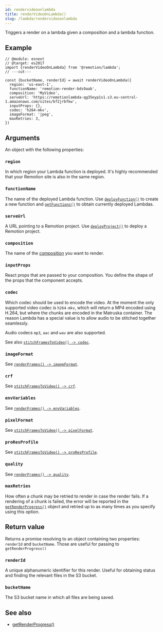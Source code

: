 ```yaml
---
id: rendervideoonlambda
title: renderVideoOnLambda()
slug: /lambda/rendervideoonlambda
---
```


Triggers a render on a lambda given a composition and a lambda function.

## Example

```tsx twoslash
// @module: esnext
// @target: es2017
import {renderVideoOnLambda} from '@remotion/lambda';
// ---cut---

const {bucketName, renderId} = await renderVideoOnLambda({
  region: 'us-east-1',
  functionName: 'remotion-render-bds9aab',
  composition: 'MyVideo',
  serveUrl: 'https://remotionlambda-qg35eyp1s1.s3.eu-central-1.amazonaws.com/sites/bf2jrbfkw',
  inputProps: {},
  codec: 'h264-mkv',
  imageFormat: 'jpeg',
  maxRetries: 3,
})
```

## Arguments

An object with the following properties:

### `region`

In which region your Lambda function is deployed. It's highly recommended that your Remotion site is also in the same region.

### `functionName`

The name of the deployed Lambda function.
Use [`deployFunction()`](/docs/lambda/deployfunction) to create a new function and [`getFunctions()`](/docs/lambda/getfunctions) to obtain currently deployed Lambdas.

### `serveUrl`

A URL pointing to a Remotion project. Use [`deployProject()`](/docs/lambda/deployproject) to deploy a Remotion project.

### `composition`

The name of the [composition](/docs/composition) you want to render.

### `inputProps`

React props that are passed to your composition. You define the shape of the props that the component accepts.

### `codec`

Which codec should be used to encode the video. At the moment the only supported video codec is `h264-mkv`, which will return a MP4 encoded using H.264, but where the chunks are encoded in the Matruska container. The reason Lambda has a special value is to allow audio to be stitched together seamlessly.

Audio codecs `mp3`, `aac` and `wav` are also supported.

See also [`stitchFramesToVideo() -> codec`](/docs/stitch-frames-to-video#codec).

### `imageFormat`

See [`renderFrames() -> imageFormat`](/docs/render-frames#imageformat).

### `crf`

See [`stitchFramesToVideo() -> crf`](/docs/stitch-frames-to-video#crf).

### `envVariables`

See [`renderFrames() -> envVariables`](/docs/render-frames#envvariables).

### `pixelFormat`

See [`stitchFramesToVideo() -> pixelFormat`](/docs/stitch-frames-to-video#pixelformat).

### `proResProfile`

See [`stitchFramesToVideo() -> proResProfile`](/docs/stitch-frames-to-video#proresprofile).

### `quality`

See [`renderFrames() -> quality`](/docs/render-frames#quality).

### `maxRetries`

How often a chunk may be retried to render in case the render fails.
If a rendering of a chunk is failed, the error will be reported in the [`getRenderProgress()`](/docs/lambda/getrenderprogress) object and retried up to as many times as you specify using this option.

## Return value

Returns a promise resolving to an object containing two properties: `renderId` and `bucketName`. Those are useful for passing to `getRenderProgress()`

### `renderId`

A unique alphanumeric identifier for this render. Useful for obtaining status and finding the relevant files in the S3 bucket.

### `bucketName`

The S3 bucket name in which all files are being saved.

## See also

- [getRenderProgress()](/docs/lambda/getrenderprogress)
